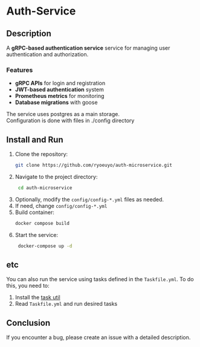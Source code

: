 # Auth-Service

## Description
A **gRPC-based authentication service** service for managing user authentication and authorization.

### Features
- **gRPC APIs** for login and registration
- **JWT-based authentication** system
- **Prometheus metrics** for monitoring
- **Database migrations** with goose


The service uses postgres as a main storage.<br>
Configuration is done with files in ./config directory

## Install and Run

1. Clone the repository:
    ```bash
    git clone https://github.com/ryoeuyo/auth-microservice.git
   ```
2. Navigate to the project directory:
   ```bash
    cd auth-microservice
   ```
3. Optionally, modify the `config/config-*.yml` files as needed.
4. If need, change `config/config-*.yml`
5. Build container:
   ```bash 
   docker compose build
   ```
6. Start the service:
   ```bash 
    docker-compose up -d
   ```

## etc
You can also run the service using tasks defined in the `Taskfile.yml`. To do this, you need to:
1. Install the <a href="https://taskfile.dev/installation/">task util</a>
2. Read `Taskfile.yml` and run desired tasks

## Conclusion
If you encounter a bug, please create an issue with a detailed description.